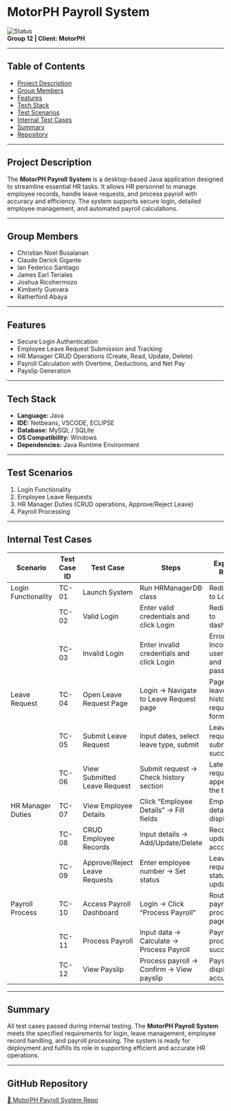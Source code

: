 # MotorPH Payroll System  
![Status](https://img.shields.io/badge/status-Completed-brightgreen)  
**Group 12 | Client: MotorPH**

---

## Table of Contents
- [Project Description](#project-description)
- [Group Members](#group-members)
- [Features](#features)
- [Tech Stack](#tech-stack)
- [Test Scenarios](#test-scenarios)
- [Internal Test Cases](#internal-test-cases)
- [Summary](#summary)
- [Repository](#github-repository)

---

## Project Description
The **MotorPH Payroll System** is a desktop-based Java application designed to streamline essential HR tasks. It allows HR personnel to manage employee records, handle leave requests, and process payroll with accuracy and efficiency. The system supports secure login, detailed employee management, and automated payroll calculations.

---

## Group Members
- Christian Noel Busalanan	
- Claude Derick Gigante	
- Ian Federico Santiago	
- James Earl Teriales
- Joshua Ricohermozo
- Kimberly Guevara
- Ratherford Abaya	

---

## Features
- Secure Login Authentication
- Employee Leave Request Submission and Tracking
- HR Manager CRUD Operations (Create, Read, Update, Delete)
- Payroll Calculation with Overtime, Deductions, and Net Pay
- Payslip Generation

---

## Tech Stack
- **Language:** Java  
- **IDE:** Netbeans, VSCODE, ECLIPSE
- **Database:** MySQL / SQLite 
- **OS Compatibility:** Windows  
- **Dependencies:** Java Runtime Environment

---

## Test Scenarios
1. Login Functionality  
2. Employee Leave Requests  
3. HR Manager Duties (CRUD operations, Approve/Reject Leave)  
4. Payroll Processing  

---

## Internal Test Cases

| **Scenario**           | **Test Case ID** | **Test Case**                  | **Steps**                                  | **Expected Result**                        | **Actual Result**                          | **Result** |
|------------------------|------------------|--------------------------------|-------------------------------------------|-------------------------------------------|-------------------------------------------|------------|
| Login Functionality    | TC-01            | Launch System                  | Run HRManagerDB class                     | Redirected to Login tab                   | Redirected to Login tab                   | ✅ Pass    |
|                        | TC-02            | Valid Login                    | Enter valid credentials and click Login   | Redirected to dashboard                   | Redirected to dashboard                   | ✅ Pass    |
|                        | TC-03            | Invalid Login                  | Enter invalid credentials and click Login | Error: Incorrect username and password    | Error: Incorrect username and password    | ✅ Pass    |
| Leave Request          | TC-04            | Open Leave Request Page        | Login → Navigate to Leave Request page    | Page shows leave history & request form   | Page shows leave history & request form   | ✅ Pass    |
|                        | TC-05            | Submit Leave Request           | Input dates, select leave type, submit    | Leave request submitted successfully      | Leave request submitted successfully      | ✅ Pass    |
|                        | TC-06            | View Submitted Leave Request   | Submit request → Check history section    | Latest request appears at the top         | Latest request appears at the top         | ✅ Pass    |
| HR Manager Duties      | TC-07            | View Employee Details          | Click “Employee Details” → Fill fields    | Employee details are displayed            | Employee details are displayed            | ✅ Pass    |
|                        | TC-08            | CRUD Employee Records          | Input details → Add/Update/Delete         | Record updated accordingly                | Record updated accordingly                | ✅ Pass    |
|                        | TC-09            | Approve/Reject Leave Requests  | Enter employee number → Set status        | Leave request status updated              | Leave request status updated              | ✅ Pass    |
| Payroll Process        | TC-10            | Access Payroll Dashboard       | Login → Click “Process Payroll”           | Routed to payroll processing page         | Routed to payroll processing page         | ✅ Pass    |
|                        | TC-11            | Process Payroll                | Input data → Calculate → Process Payroll  | Payroll processed successfully            | Payroll processed successfully            | ✅ Pass    |
|                        | TC-12            | View Payslip                   | Process payroll → Confirm → View payslip  | Payslip displayed accurately              | Payslip displayed accurately              | ✅ Pass    |

---

## Summary
All test cases passed during internal testing. The **MotorPH Payroll System** meets the specified requirements for login, leave management, employee record handling, and payroll processing. The system is ready for deployment and fulfills its role in supporting efficient and accurate HR operations.

---

## GitHub Repository
[🔗 MotorPH Payroll System Repo](https://github.com/christianbusalanan/MotorPH-PayrollSystem)
